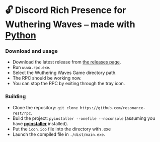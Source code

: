 # 🔓 Discord Rich Presence for Wuthering Waves ⎯ made with [**Python**](https://www.python.org/)

### Download and usage

- Download the latest release from [the releases page](https://github.com/resonance-rest/rpc/releases).
- Run `wuwa.rpc.exe`.
- Select the Wuthering Waves Game directory path.
- The RPC should be working now.
- You can stop the RPC by exiting through the tray icon.

### Building

- Clone the repository: `git clone https://github.com/resonance-rest/rpc`.
- Build the project: `pyinstaller --onefile --noconsole` (assuming you have [**pyinstaller**](https://pyinstaller.org/) installed).
- Put the `icon.ico` file into the directory with .exe
- Launch the compiled file in `./dist/main.exe`.

